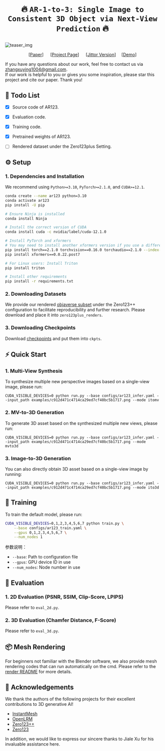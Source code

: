 # <p align=center> :fire: `AR-1-to-3: Single Image to Consistent 3D Object via Next-View Prediction` :fire:</p>


![teaser_img](assets/teaser.png)
<div align="center">
  
  [[Paper](https://arxiv.org/pdf/2503.12929)] &emsp; [[Project Page](https://zhangxuying1004.github.io/projects/AR123/)] &emsp;  [[Jittor Version]()]&emsp; [[Demo]()]   <br>

</div>

If you have any questions about our work, feel free to contact us via zhangxuying1004@gmail.com.  
If our work is helpful to you or gives you some inspiration, please star this project and cite our paper. Thank you!


## 🚩 Todo List
- [x] Source code of AR123.
- [x] Evaluation code.
- [x] Training code.
- [x] Pretrained weights of AR123.
- [ ] Rendered dataset under the Zero123plus Setting.


## ⚙️ Setup
### 1. Dependencies and Installation
We recommend using `Python>=3.10`, `PyTorch>=2.1.0`, and `CUDA>=12.1`.
```bash
conda create --name ar123 python=3.10
conda activate ar123
pip install -U pip

# Ensure Ninja is installed
conda install Ninja

# Install the correct version of CUDA
conda install cuda -c nvidia/label/cuda-12.1.0

# Install PyTorch and xformers
# You may need to install another xformers version if you use a different PyTorch version
pip install torch==2.1.0 torchvision==0.16.0 torchaudio==2.1.0 --index-url https://download.pytorch.org/whl/cu121
pip install xformers==0.0.22.post7

# For Linux users: Install Triton 
pip install triton

# Install other requirements
pip install -r requirements.txt
```
### 2. Downloading Datasets
We provide our rendered [objaverse subset]() under the Zero123++ configuration to facilitate reproducibility and further research.
Please download and place it into `zero123plus_renders`.


### 3. Downloading Checkpoints
Download [checkpoints]() and put them into `ckpts`.


## ⚡ Quick Start

### 1. Multi-View Synthesis
To synthesize multiple new perspective images based on a single-view image, please run:
``` 
CUDA_VISIBLE_DEVICES=0 python run.py --base configs/ar123_infer.yaml --input_path examples/c912d471c4714ca29ed7cf40bc5b1717.png --mode itomv
```

### 2. MV-to-3D Generation 
To generate 3D asset based on the synthesized multiple new views, please run:
``` 
CUDA_VISIBLE_DEVICES=0 python run.py --base configs/ar123_infer.yaml --input_path examples/c912d471c4714ca29ed7cf40bc5b1717.png --mode mvto3d
```

### 3. Image-to-3D Generation
You can also directly obtain 3D asset based on a single-view image by running:
``` 
CUDA_VISIBLE_DEVICES=0 python run.py --base configs/ar123_infer.yaml --input_path examples/c912d471c4714ca29ed7cf40bc5b1717.png --mode ito3d
```


## 🚀 Training

To train the default model, please run:
```bash
CUDA_VISIBLE_DEVICES=0,1,2,3,4,5,6,7 python train.py \
    --base configs/ar123_train.yaml \
    --gpus 0,1,2,3,4,5,6,7 \
    --num_nodes 1
```

参数说明：
- `--base`: Path to configuration file
- `--gpus`: GPU device ID in use
- `--num_nodes`: Node number in use


## 🤖 Evaluation
### 1. 2D Evaluation (PSNR, SSIM, Clip-Score, LPIPS)
Please refer to `eval_2d.py`.

### 2. 3D Evaluation (Chamfer Distance, F-Score)
Please refer to `eval_3d.py`.


## 📦 Mesh Rendering
For beginners not familiar with the Blender software, we also provide mesh rendering codes that can run automatically on the cmd.
Please refer to the [render README](render/RENDER.md) for more details.



## 🤗 Acknowledgements

We thank the authors of the following projects for their excellent contributions to 3D generative AI!

- [InstantMesh](https://github.com/TencentARC/InstantMesh)
- [OpenLRM](https://github.com/3DTopia/OpenLRM)
- [Zero123++](https://github.com/SUDO-AI-3D/zero123plus)
- [Zero123](https://github.com/cvlab-columbia/zero123)

In addition, we would like to express our sincere thanks to Jiale Xu for his invaluable assistance here.
